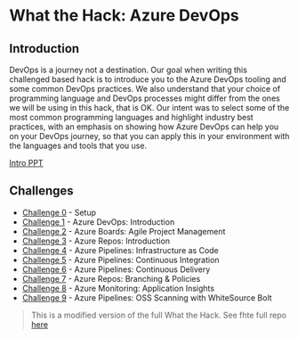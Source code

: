 # What the Hack: Azure DevOps

## Introduction

DevOps is a journey not a destination. Our goal when writing this challenged based hack is to introduce you to the Azure DevOps tooling and some common DevOps practices. We also understand that your choice of programming language and DevOps processes might differ from the ones we will be using in this hack, that is OK. Our intent was to select some of the most common programming languages and highlight industry best practices, with an emphasis on showing how Azure DevOps can help you on your DevOps journey, so that you can apply this in your environment with the languages and tools that you use.

[Intro PPT](./devops.pptx)

## Challenges
 - [Challenge 0](./Student/Guides/challenge00.md) - Setup
 - [Challenge 1](./Student/Guides/challenge01.md) - Azure DevOps: Introduction
 - [Challenge 2](./Student/Guides/challenge02.md) - Azure Boards: Agile Project Management
 - [Challenge 3](./Student/Guides/challenge03.md) - Azure Repos: Introduction
 - [Challenge 4](./Student/Guides/challenge04.md) - Azure Pipelines: Infrastructure as Code
 - [Challenge 5](./Student/Guides/challenge05.md) - Azure Pipelines: Continuous Integration
 - [Challenge 6](./Student/Guides/challenge06.md) - Azure Pipelines: Continuous Delivery
 - [Challenge 7](./Student/Guides/challenge07.md) - Azure Repos: Branching & Policies
 - [Challenge 8](./Student/Guides/challenge08.md) - Azure Monitoring: Application Insights 
 - [Challenge 9](./Student/Guides/challenge09.md) - Azure Pipelines: OSS Scanning with WhiteSource Bolt

> This is a modified version of the full What the Hack. See fhte full repo [here](https://aka.ms/wth)